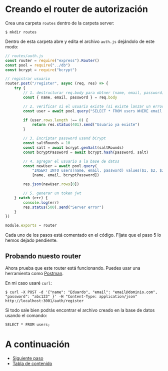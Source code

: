 # Creando el router de autorización

Crea una carpeta `routes` dentro de la carpeta server:

    $ mkdir routes

Dentro de esta carpeta abre y edita el archivo `auth.js` dejándolo de este modo:

```javascript
// routes/auth.js
const router = require("express").Router()
const pool = require("../db")
const bcrypt = require("bcrypt")

// registrar usuario
router.post("/register", async (req, res) => {
    try {
        // 1. destructurar req.body para obtner (name, email, password)
        const { name, email, password } = req.body

        // 2. verificar si el usuario existe (si existe lanzar un error, con throw)
        const user = await pool.query("SELECT * FROM users WHERE email = $1", [email])

        if (user.rows.length !== 0) {
            return res.status(401).send("Usuario ya existe")
        }

        // 3. Encriptar password usand bCrypt
        const saltRounds = 10
        const salt = await bcrypt.genSalt(saltRounds)
        const bcryptPassword = await bcrypt.hash(password, salt)

        // 4. agregar el usuario a la base de datos
        const newUser = await pool.query(
            "INSERT INTO users(name, email, password) values($1, $2, $3) RETURNING *",
            [name, email, bcryptPassword])

        res.json(newUser.rows[0])

        // 5. generar un token jwt
    } catch (err) {
        console.log(err)
        res.status(500).send("Server error")
    }
})

module.exports = router
```

Cada uno de los pasos está comentado en el código.
Fíjate que el paso 5 lo hemos dejado pendiente.

## Probando nuesto router

Ahora prueba que este router está funcionando. Puedes usar una herramienta como [Postman](https://www.postman.com/).

En mi caso usaré `curl`:

    $ curl -X POST -d '{"name": "Eduardo", "email": "email@dominio.com", "password": "abc123" }' -H "Content-Type: application/json" http://localhost:3001/auth/register

Si todo sale bien podrás encontrar el archivo creado en la base de datos usando el comando:

    SELECT * FROM users;


# A continuación 

- [Siguiente paso](STEP6.md)
- [Tabla de contenido](README.md#Pasos)